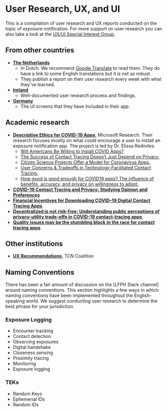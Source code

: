 # User Research, UX, and UI

This is a compilation of user research and UX reports conducted on the topic of exposure notification. For more support on user research you can also take a look at the [UX/UI Special Interest Group](https://github.com/lfph/sig-ui-ux).

## From other countries

* [**The Netherlands**](https://github.com/minvws/nl-covid19-notification-app-design)
    * In Dutch. We recommend [Google Translate](https://translate.google.com/translate?sl=auto&tl=en&u=https%3A%2F%2Fgithub.com%2Fminvws%2Fnl-covid19-notification-app-design%2Fblob%2Fmaster%2FREADME.md) to read them. They do have a link to some English translations but it is not as robust.
    * They publish a report on their user research every week with what they've learned.
* [**Ireland**](https://github.com/HSEIreland/covidtracker-documentation/tree/master/documentation/research)
    * Well-documented user research process and findings.
* [**Germany**](https://github.com/corona-warn-app/cwa-documentation/blob/master/ui_screens.md)
    * The UI screens that they have included in their app.

## Academic research

* [**Descriptive Ethics for COVID-19 Apps**](https://www.microsoft.com/en-us/research/project/descriptive-ethics-for-covid19-apps/), Microsoft Research. Their research focuses mostly on what could encourage a user to install an exposure notification app. The project is led by Dr. Elissa Redmiles.
    * [Will Americans Be Willing to Install COVID Apps?](https://blogs.scientificamerican.com/observations/will-americans-be-willing-to-install-covid-19-tracking-apps/)  
    * [The Success of Contact Tracing Doesn’t Just Depend on Privacy.](https://arxiv.org/abs/2005.04343)
    * [Citizen Science Projects Offer a Model for Coronavirus Apps.](https://www.wired.com/story/citizen-science-projects-offer-a-model-for-coronavirus-apps/)
    * [User Concerns & Tradeoffs in Technology-Facilitated Contact Tracing.](https://arxiv.org/abs/2004.13219)
    * [How good is good enough for COVID19 apps? The influence of benefits, accuracy, and privacy on willingness to adopt.](https://arxiv.org/abs/2005.04343)
* [**COVID-19 Contact Tracing and Privacy: Studying Opinion and Preferences**](https://arxiv.org/abs/2005.06056)
* [**Financial Incentives for Downloading COVID–19 Digital Contact Tracing Apps**](https://osf.io/preprints/socarxiv/9vp7x/)
* [**Decentralized is not risk-free: Understanding public perceptions of privacy-utility trade-offs in COVID-19 contact-tracing apps**](https://arxiv.org/abs/2005.11957)
* [**Quality issues may be the stumbling block in the race for contact tracing apps**](https://www.statnews.com/2020/07/28/quality-issues-stumbling-block-contact-tracing-apps)

## Other institutions

* [**UX Recommendations**](https://tcncoalition.files.wordpress.com/2020/06/tcn-ux-recommendations-whitepaper-v1.pdf), TCN Coalition

## Naming Conventions

There has been a fair amount of discussion on the [LFPH Slack channel] around naming conventions. This section highlights a few ways in which naming conventions have been implemented throughout the English-speaking world. We suggest conducting user research to determine the best phrase for your jurisdiction.

### Exposure Logging 

* Encounter tracking
* Contact detection
* Observing exposures
* Digital handshake
* Closeness sensing
* Proximity tracing
* Monitoring
* Exposure logging

### TEKs

* Random Keys
* Ephemerial IDs
* Random IDs

